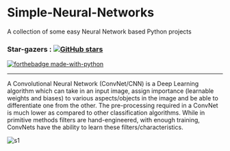 # Simple-Neural-Networks
A collection of some easy Neural Network based Python projects

### Star-gazers : [![GitHub stars](https://img.shields.io/github/stars/MainakRepositor/Simple-Neural-Networks.svg?style=social&label=Star&maxAge=2592000)](https://GitHub.com/MainakRepositor/Simple-Neural-Networks/stargazers/)

[![forthebadge made-with-python](http://ForTheBadge.com/images/badges/made-with-python.svg)](https://www.python.org/)


<hr>

A Convolutional Neural Network (ConvNet/CNN) is a Deep Learning algorithm which can take in an input image, assign importance (learnable weights and biases) to various aspects/objects in the image and be able to differentiate one from the other. The pre-processing required in a ConvNet is much lower as compared to other classification algorithms. While in primitive methods filters are hand-engineered, with enough training, ConvNets have the ability to learn these filters/characteristics.

![s1](https://user-images.githubusercontent.com/64016811/119929723-aa201f00-bf9b-11eb-96be-808a4a46339a.jpeg)

